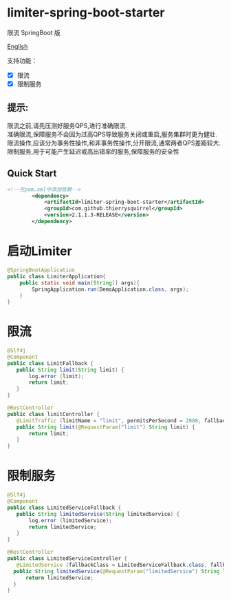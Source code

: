 #   limiter-spring-boot-starter

限流   SpringBoot 版

[English](./README.md)

支持功能：
- [x] 限流  
- [x] 限制服务  

## 提示:
  限流之前,请先压测好服务QPS,进行准确限流.  
  准确限流,保障服务不会因为过高QPS导致服务关闭或重启,服务集群时更为健壮.  
  限流操作,应该分为事务性操作,和非事务性操作,分开限流,通常两者QPS差距较大.  
  限制服务,用于可能产生延迟或高出错率的服务,保障服务的安全性  

##  Quick Start

```xml
<!--在pom.xml中添加依赖-->
        <dependency>
            <artifactId>limiter-spring-boot-starter</artifactId>
            <groupId>com.github.thierrysquirrel</groupId>
            <version>2.1.1.3-RELEASE</version>
        </dependency>
```
 
#   启动Limiter

 ```java
 @SpringBootApplication
 public class LimiterApplication{
     public static void main(String[] args){
         SpringApplication.run(DemoApplication.class, args);
     }  
 }
 ```
 
 #  限流
 
 ```java
@Slf4j
@Component
public class LimitFallback {
    public String limit(String limit) {
        log.error (limit);
        return limit;
    }
}

 @RestController
 public class limitController {
    @LimitTraffic (limitName = "limit", permitsPerSecond = 2000, fallbackClass = LimitFallback.class, fallbackMethod = "limit")
 	public String limit(@RequestParam("limit") String limit) {
 		return limit;
 	}
 }
 ```

 #  限制服务
 
  ```java
 @Slf4j
 @Component
 public class LimitedServiceFallback {
     public String limitedService(String limitedService) {
         log.error (limitedService);
         return limitedService;
     }
 }
 
  @RestController
  public class LimitedServiceController {
     @LimitedService (fallbackClass = LimitedServiceFallback.class, fallbackMethod = "limitedService")
  	public String limitedService(@RequestParam("limitedService") String limitedService) {
  		return limitedService;
  	}
  }
  ```
